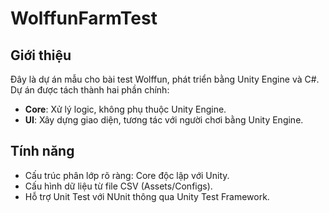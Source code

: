 # WolffunFarmTest

## Giới thiệu
Đây là dự án mẫu cho bài test Wolffun, phát triển bằng Unity Engine và C#.  
Dự án được tách thành hai phần chính:
- **Core**: Xử lý logic, không phụ thuộc Unity Engine.
- **UI**: Xây dựng giao diện, tương tác với người chơi bằng Unity Engine.

## Tính năng
- Cấu trúc phân lớp rõ ràng: Core độc lập với Unity.
- Cấu hình dữ liệu từ file CSV (Assets/Configs).
- Hỗ trợ Unit Test với NUnit thông qua Unity Test Framework.
